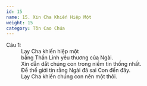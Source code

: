```yaml
---
id: 15
name: 15. Xin Cha Khiến Hiệp Một
weight: 15
category: Tôn Cao Chúa
---
```

<dl><dt>Câu 1:</dt><dd data-verse="1">Lạy Cha khiến hiệp một <br/>bằng Thần Linh yêu thương của Ngài. <br/>Xin dẫn dắt chúng con trong niềm tin thống nhất. <br/>Để thế giới tin rằng Ngài đã sai Con đến đây. <br/>Lạy Cha khiến chúng con nên một thôi. </dd></dl>
